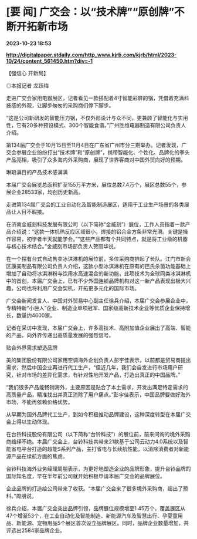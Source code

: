 # [要 闻] 广交会：以“技术牌”“原创牌”不断开拓新市场

**2023-10-23 18:53**

**http://digitalpaper.stdaily.com/http_www.kjrb.com/kjrb/html/2023-10/24/content_561450.htm?div=-1**

【强信心 开新局】

 ◎本报记者 龙跃梅

 走进广交会家用电器展区，记者看见一款搭配着4寸智能彩屏的锅，凭借着充满科技感的外观，让脚步匆匆的采购商们停下脚步。

 “这是公司新研发的智能压力锅，不仅外形设计与众不同，更兼顾了智能化与实用性，它有20多种预设模式、300个智能食谱。”广州胜维电器制造有限公司负责人介绍。

 第134届广交会于10月15日至11月4日在广东省广州市分三期举办。记者发现，广交会参展企业纷纷打出“技术牌”和“原创牌”，携带智能化、个性化、品牌化的拳头产品亮相，吸引了众多海内外采购商，展现了世界客商对中国外贸向好的预期。

 琳琅满目的产品技术感满满

 本届广交会展览总面积扩至155万平方米，展位总数7.4万个，展区总数55个，参展企业28533家，均创历史新高。

 走进第134届广交会的工业自动化及智能制造展区，适用于工业生产场景的各类展品让人目不暇接。

 在济南金威刻科技发展有限公司（以下简称“金威刻”）展位，工作人员指着一款产品介绍说：“这款一体机热反应区域很小，焊接的铝合金方条非常光滑。关键是操作容易，初学者半天就能学会。”“这些产品都有个共同特点，就是将工业级的机器与核心技术结合。”金威刻市场部负责人贺丽华说。

 在一个摆有台式自动售卖冰淇淋机的展位前，多位采购商排起了长队。江门市新会区康美制品有限公司负责人介绍，这款小型冰淇淋机在原有的巴氏杀菌功能基础上增加了自动将冰淇淋粉与饮用水高速混合的新功能，此项技术为全球同类冰淇淋机中的首创，本届广交会上，已有不少外国连锁品牌机构对这一新产品表现出极大兴趣，公司也将利用广交会契机，开拓更多元化的国际市场。

 广交会新闻发言人、中国对外贸易中心副主任徐兵介绍，本届广交会参展企业中，专精特新“小巨人”企业、制造业单项冠军、国家级高新技术企业等优质企业保持增长，数量约4600家。

 记者在采访中发现，本届广交会上，许多高技术、高附加值企业展出了高端、智能的产品，向外界传递出高质量发展的强烈信号。

 贴合外界需求塑造品牌

 美的集团股份有限公司家用空调海外企划负责人彭宇佳表示，以前都是贸易商提出需求，然后中国企业再进行代工生产，“但近几年，我们会自发进行市场用户研究，针对市场的差异化需求，有针对性地开发产品，打造出真正的中国品牌。”

 “我们很多产品能畅销海外，主要原因是贴合了本土需求，开发出满足特定需求的高质量产品，精准找出并真正消除了用户痛点。”彭宇佳表示，中国品牌要做好海外市场，不能再依赖价格优势。

 从早期为国外品牌代工生产，到如今积极推动品牌建设，这种深度转型在本届广交会上得以生动体现。

 在台铃科技股份有限公司（以下简称“台铃科技”）的展位前，前来问询的境外采购商络绎不绝。本届广交会上，台铃科技共带来21款基于公司云动力4.0系统以及智能省电平台打造的超能S系列产品，主打省电与长续航性能，以消除消费者对新能源产品在续航方面的焦虑。

 台铃科技海外业务经理周朋表示，为更好地塑造企业的品牌形象，提升台铃品牌的国际知名度，早在半年前公司就开始积极申请本届广交会的品牌展位。

 企业品牌的打造给公司带来了收获。“本届广交会来了很多境外采购商，超出了预料。”周朋说。

 徐兵介绍，本届广交会突出品牌引领，品牌展位规模增至1.45万个，覆盖展区从47个增至53个，在工业自动化及智能制造、新能源汽车及智慧出行、孕婴童用品、新能源、宠物用品5个展区首次设立品牌展区。同时，品牌企业数量增加，共评选出2584家品牌企业。